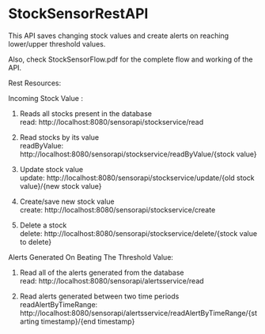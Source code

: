 # StockSensorRestAPI
This API saves changing stock values and create alerts on reaching lower/upper threshold values.

Also, check StockSensorFlow.pdf for the complete flow and working of the API.

Rest Resources:

Incoming Stock Value :

1. Reads all stocks present in the database                                 
read: http://localhost:8080/sensorapi/stockservice/read

2. Read stocks by its value                                   
readByValue:  http://localhost:8080/sensorapi/stockservice/readByValue/{stock value}

3. Update stock value                                        
update: http://localhost:8080/sensorapi/stockservice/update/{old stock value}/{new stock value}

4. Create/save new stock value                                         
create: http://localhost:8080/sensorapi/stockservice/create

5. Delete a stock                                   
delete: http://localhost:8080/sensorapi/stockservice/delete/{stock value to delete}

Alerts Generated On Beating The Threshold Value: 

1. Read all of the alerts generated from the database                                
read: http://localhost:8080/sensorapi/alertsservice/read

2. Read alerts generated between two time periods
readAlertByTimeRange: http://localhost:8080/sensorapi/alertsservice/readAlertByTimeRange/{starting timestamp}/{end timestamp}
